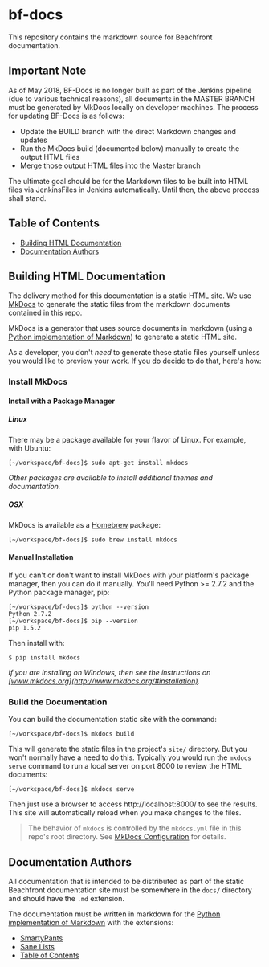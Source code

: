# bf-docs

This repository contains the markdown source for Beachfront documentation.

## Important Note

As of May 2018, BF-Docs is no longer built as part of the Jenkins pipeline (due to various technical reasons), all documents in the MASTER BRANCH must be generated by MkDocs locally on developer machines. The process for updating BF-Docs is as follows:

* Update the BUILD branch with the direct Markdown changes and updates
* Run the MkDocs build (documented below) manually to create the output HTML files
* Merge those output HTML files into the Master branch

The ultimate goal should be for the Markdown files to be built into HTML files via JenkinsFiles in Jenkins automatically. Until then, the above process shall stand. 

## Table of Contents

* [Building HTML Documentation](#building-html-documentation)
* [Documentation Authors](#documentation-authors)

## Building HTML Documentation

The delivery method for this documentation is a static HTML site.  We use
[MkDocs](http://www.mkdocs.org/) to generate the static files from the markdown
documents contained in this repo.

MkDocs is a generator that uses source documents in markdown (using a [Python
implementation of Markdown](https://pypi.python.org/pypi/Markdown/)) to
generate a static HTML site.

As a developer, you don't _need_ to generate these static files yourself unless
you would like to preview your work.  If you do decide to do that, here's how:

### Install MkDocs

#### Install with a Package Manager

##### Linux

There may be a package available for your flavor of Linux.  For example, with Ubuntu:

```
[~/workspace/bf-docs]$ sudo apt-get install mkdocs
```

_Other packages are available to install additional themes and documentation._

##### OSX

MkDocs is available as a [Homebrew](https://brew.sh/) package:

```
[~/workspace/bf-docs]$ sudo brew install mkdocs
```

#### Manual Installation

If you can't or don't want to install MkDocs with your platform's package
manager, then you can do it manually.  You'll need Python >= 2.7.2 and the
Python package manager, pip:

```
[~/workspace/bf-docs]$ python --version
Python 2.7.2
[~/workspace/bf-docs]$ pip --version
pip 1.5.2
```

Then install with:

```
$ pip install mkdocs
```

_If you are installing on Windows, then see the instructions on
[www.mkdocs.org](http://www.mkdocs.org/#installation)._

### Build the Documentation

You can build the documentation static site with the command:

```
[~/workspace/bf-docs]$ mkdocs build
```

This will generate the static files in the project's `site/` directory.  But
you won't normally have a need to do this.  Typically you would run the `mkdocs
serve` command to run a local server on port 8000 to review the HTML documents:

```
[~/workspace/bf-docs]$ mkdocs serve
```

Then just use a browser to access http://localhost:8000/ to see the results.
This site will automatically reload when you make changes to the files.

> The behavior of `mkdocs` is controlled by the `mkdocs.yml` file in this
> repo's root directory.  See [MkDocs
> Configuration](http://www.mkdocs.org/user-guide/configuration/) for details.

## Documentation Authors

All documentation that is intended to be distributed as part of the static
Beachfront documentation site must be somewhere in the `docs/` directory and
should have the `.md` extension.

The documentation must be written in markdown for the [Python implementation of
Markdown](https://pypi.python.org/pypi/Markdown/) with the extensions:

* [SmartyPants](https://python-markdown.github.io/extensions/smarty/)
* [Sane Lists](https://python-markdown.github.io/extensions/sane_lists/)
* [Table of Contents](https://python-markdown.github.io/extensions/toc/)
